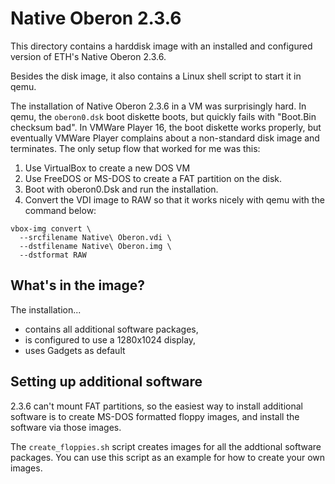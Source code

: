 Native Oberon 2.3.6
===================

This directory contains a harddisk image with an installed and configured
version of ETH's Native Oberon 2.3.6.

Besides the disk image, it also contains a Linux shell script to start
it in qemu.

The installation of Native Oberon 2.3.6 in a VM was surprisingly hard.
In qemu, the `oberon0.dsk` boot diskette boots, but quickly fails with
"Boot.Bin checksum bad". In VMWare Player 16, the boot diskette works
properly, but eventually VMWare Player complains about a non-standard
disk image and terminates. The only setup flow that worked for me was
this:

1) Use VirtualBox to create a new DOS VM
2) Use FreeDOS or MS-DOS to create a FAT partition on the disk.
3) Boot with oberon0.Dsk and run the installation.
4) Convert the VDI image to RAW so that it works nicely with qemu with
   the command below:

```
vbox-img convert \
  --srcfilename Native\ Oberon.vdi \
  --dstfilename Native\ Oberon.img \
  --dstformat RAW
```

What's in the image?
--------------------
The installation...
- contains all additional software packages,
- is configured to use a 1280x1024 display,
- uses Gadgets as default

Setting up additional software
------------------------------
2.3.6 can't mount FAT partitions, so the easiest way to install additional
software is to create MS-DOS formatted floppy images, and install the 
software via those images.

The `create_floppies.sh` script creates images for all the addtional 
software packages. You can use this script as an example for how to create
your own images.